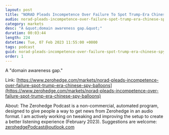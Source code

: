 ```yaml
---
layout: post
title: "NORAD Pleads Incompetence Over Failure To Spot Trump-Era Chinese Spy Balloons"
audio: norad-pleads-incompetence-over-failure-spot-trump-era-chinese-spy-balloons-0
category: markets
desc: "A &quot;domain awareness gap.&quot;"
duration: 00:03:44
length: 224
datetime: Tue, 07 Feb 2023 11:55:00 +0000
tags: podcast
guid: norad-pleads-incompetence-over-failure-spot-trump-era-chinese-spy-balloons-0
order: 1
---
```

A &quot;domain awareness gap.&quot;

Link: [https://www.zerohedge.com/markets/norad-pleads-incompetence-over-failure-spot-trump-era-chinese-spy-balloons](https://www.zerohedge.com/markets/norad-pleads-incompetence-over-failure-spot-trump-era-chinese-spy-balloons)

About: The Zerohedge Podcast is a non-commercial, automated program, designed to give people a way to get news from Zerohedge in an audio format.  I am actively working on tweaking and improving the setup to create a better listening experience (February 2023).  Suggestions are welcome: [zerohedgePodcast@outlook.com](mailto:zerohedgePodcast@outlook.com)